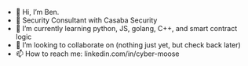 - 👋 Hi, I’m Ben.
- 👀 Security Consultant with Casaba Security
- 🌱 I’m currently learning python, JS, golang, C++, and smart contract logic
- 💞️ I’m looking to collaborate on (nothing just yet, but check back later)
- 📫 How to reach me: linkedin.com/in/cyber-moose

<!---
cyber-moose/cyber-moose is a ✨ special ✨ repository because its `README.md` (this file) appears on your GitHub profile.
You can click the Preview link to take a look at your changes.
--->
